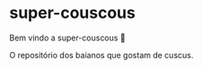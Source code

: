 # super-couscous

Bem vindo a super-couscous :tada: 

O repositório dos baianos que gostam de cuscus.
